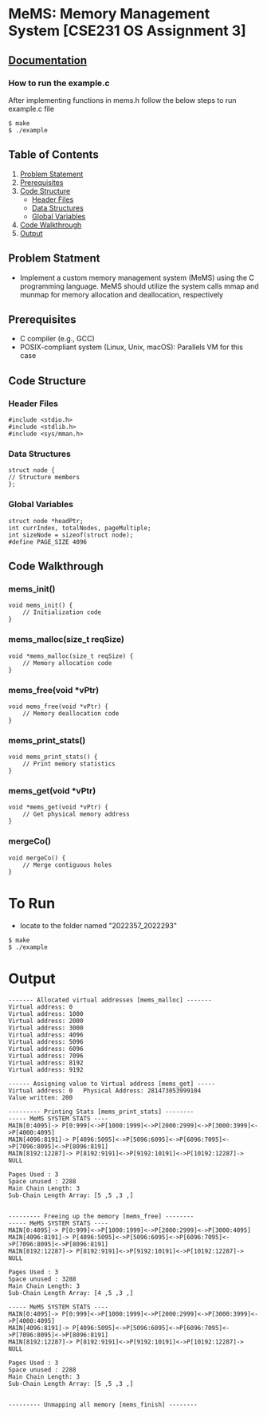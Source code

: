 # MeMS: Memory Management System [CSE231 OS Assignment 3]
[Documentation](https://docs.google.com/document/d/1Gs9kC3187lLrinvK1SueTc8dHCJ0QP43eRlrCRlXiCY/edit?usp=sharing)
---

### How to run the example.c
After implementing functions in mems.h follow the below steps to run example.c file
```
$ make
$ ./example
```

## Table of Contents
1. [Problem Statement](#problem-statement)
2. [Prerequisites](#prerequisites)
3. [Code Structure](#code-structure)
    - [Header Files](#header-files)
    - [Data Structures](#data-structures)
    - [Global Variables](#global-variables)
4. [Code Walkthrough](#code-walkthrough)
5. [Output](#output)

## Problem Statment
- Implement a custom memory management system (MeMS) using the C programming language. MeMS should utilize the system calls mmap and munmap for memory allocation and deallocation, respectively

## Prerequisites
- C compiler (e.g., GCC)
- POSIX-compliant system (Linux, Unix, macOS): Parallels VM for this case

## Code Structure
### Header Files
```
#include <stdio.h>
#include <stdlib.h>
#include <sys/mman.h>
```
### Data Structures
```
struct node {
// Structure members
};
```

### Global Variables
```
struct node *headPtr;
int currIndex, totalNodes, pageMultiple;
int sizeNode = sizeof(struct node);
#define PAGE_SIZE 4096
```

## Code Walkthrough

### mems_init()
```
void mems_init() {
    // Initialization code
}
```
### mems_malloc(size_t reqSize)
```
void *mems_malloc(size_t reqSize) {
    // Memory allocation code
}
```

### mems_free(void *vPtr)
```
void mems_free(void *vPtr) {
    // Memory deallocation code
}
```
### mems_print_stats()
```
void mems_print_stats() {
    // Print memory statistics
}
```
### mems_get(void *vPtr)
```
void *mems_get(void *vPtr) {
    // Get physical memory address
}
```
### mergeCo()
```
void mergeCo() {
    // Merge contiguous holes
}
```
# To Run
- locate to the folder named "2022357_2022293"
```agsl
$ make
$ ./example
```

# Output

```agsl
------- Allocated virtual addresses [mems_malloc] -------
Virtual address: 0
Virtual address: 1000
Virtual address: 2000
Virtual address: 3000
Virtual address: 4096
Virtual address: 5096
Virtual address: 6096
Virtual address: 7096
Virtual address: 8192
Virtual address: 9192

------ Assigning value to Virtual address [mems_get] -----
Virtual address: 0	 Physical Address: 281473053999104
Value written: 200

--------- Printing Stats [mems_print_stats] --------
----- MeMS SYSTEM STATS ----
MAIN[0:4095]-> P[0:999]<->P[1000:1999]<->P[2000:2999]<->P[3000:3999]<->P[4000:4095]
MAIN[4096:8191]-> P[4096:5095]<->P[5096:6095]<->P[6096:7095]<->P[7096:8095]<->P[8096:8191]
MAIN[8192:12287]-> P[8192:9191]<->P[9192:10191]<->P[10192:12287]-> NULL

Pages Used : 3
Space unused : 2288
Main Chain Length: 3
Sub-Chain Length Array: [5 ,5 ,3 ,]


--------- Freeing up the memory [mems_free] --------
----- MeMS SYSTEM STATS ----
MAIN[0:4095]-> P[0:999]<->P[1000:1999]<->P[2000:2999]<->P[3000:4095]
MAIN[4096:8191]-> P[4096:5095]<->P[5096:6095]<->P[6096:7095]<->P[7096:8095]<->P[8096:8191]
MAIN[8192:12287]-> P[8192:9191]<->P[9192:10191]<->P[10192:12287]-> NULL

Pages Used : 3
Space unused : 3288
Main Chain Length: 3
Sub-Chain Length Array: [4 ,5 ,3 ,]

----- MeMS SYSTEM STATS ----
MAIN[0:4095]-> P[0:999]<->P[1000:1999]<->P[2000:2999]<->P[3000:3999]<->P[4000:4095]
MAIN[4096:8191]-> P[4096:5095]<->P[5096:6095]<->P[6096:7095]<->P[7096:8095]<->P[8096:8191]
MAIN[8192:12287]-> P[8192:9191]<->P[9192:10191]<->P[10192:12287]-> NULL

Pages Used : 3
Space unused : 2288
Main Chain Length: 3
Sub-Chain Length Array: [5 ,5 ,3 ,]


--------- Unmapping all memory [mems_finish] --------

```


